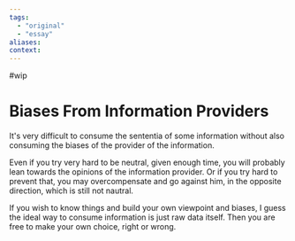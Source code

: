```yaml
---
tags:
  - "original"
  - "essay"
aliases:
context:
---
```


#wip

# Biases From Information Providers

It's very difficult to consume the sententia of some information without also consuming the biases of the provider of the information.

Even if you try very hard to be neutral, given enough time, you will probably lean towards the opinions of the information provider. Or if you try hard to prevent that, you may overcompensate and go against him, in the opposite direction, which is still not nautral.

If you wish to know things and build your own viewpoint and biases, I guess the ideal way to consume information is just raw data itself. Then you are free to make your own choice, right or wrong.
